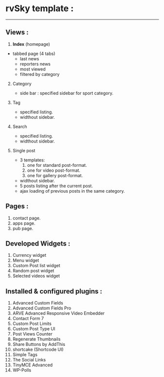 # rvSky template :
----------------------------------------------------
## Views :
1. **Index** (homepage) 
  - tabbed page (4 tabs)
    * last news
    * reporters news
    * most viewed 
    * filtered by category
    
    
2. Category 
    - side bar : specified sidebar for sport category.
    
    
3. Tag
    - specified listing.
    - widthout sidebar.
    
    
4. Search
    - specified listing.
    - widthout sidebar.
    
    
5. Single post
    - 3 templates: 
        1. one for standard post-format.
        2. one for video post-format.
        3. one for gallery post-format.
    - widthout sidebar.
    - 5 posts listing after the current post.
    - ajax loading of previous posts in the same category.
    

## Pages :
1. contact page.
2. apps page.
3. pub page.


## Developed Widgets :
1. Currency widget
2. Menu widget
3. Custom Post list widget
4. Random post widget
5. Selected videos widget

## Installed & configured plugins :
1. Advanced Custom Fields
2. Advanced Custom Fields Pro
3. ARVE Advanced Responsive Video Embedder
4. Contact Form 7
5. Custom Post Limits
6. Custom Post Type UI
7. Post Views Counter
8. Regenerate Thumbnails
9. Share Buttons by AddThis
10. shortcake (Shortcode UI)
11. Simple Tags
12. The Social Links
13. TinyMCE Advanced
14. WP-Polls


